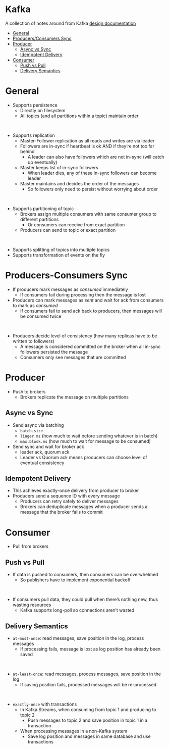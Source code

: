 # Kafka

A collection of notes around from Kafka [design documentation](https://kafka.apache.org/documentation/#design)

- [General](#general)
- [Producers/Consumers Sync](#producers-consumers-sync)
- [Producer](#producer)
  - [Async vs Sync](#async-vs-sync)
  - [Idempotent Delivery](#idempotent-delivery)
- [Consumer](#consumer)
  - [Push vs Pull](#push-vs-pull)
  - [Delivery Semantics](#delivery-semantics)

# General

- Supports persistence
    - Directly on filesystem
    - All topics (and all partitions within a topic) maintain order

<br />

- Supports replication
    - Master-Follower replication as all reads and writes are via leader
    - Followers are in-sync if heartbeat is ok AND if they’re not too far behind
        - A leader can also have followers which are not in-sync (will catch up eventually)
    - Master keeps list of in-sync followers
        - When leader dies, any of these in-sync followers can become leader
    - Master maintains and decides the order of the messages
        - So followers only need to persist without worrying about order

<br />

- Supports partitioning of topic
    - Brokers assign multiple consumers with same consumer group to different partitions
        - Or consumers can receive from exact partition
    - Producers can send to topic or exact partition

<br />

- Supports splitting of topics into multiple topics
- Supports transformation of events on the fly


# Producers-Consumers Sync

- If producers mark messages as _consumed_ immediately
    - If consumers fail during processing then the message is lost
- Producers can mark messages as _sent_ and wait for ack from consumers to mark as _consumed_
    - If consumers fail to send ack back to producers, then messages will be consumed twice

<br />

- Producers decide level of consistency (how many replicas have to be written to followers)
    - A message is considered committed on the broker when all in-sync followers persisted the message
    - Consumers only see messages that are committed


# Producer

- Push to brokers
    - Brokers replicate the message on multiple partitions

## Async vs Sync

- Send async via batching
    - `batch.size`
    - `linger.ms` (how much to wait before sending whatever is in batch)
    - `max.block.ms` (how much to wait for message to be consumed)
- Send sync and wait for broker ack
    - leader ack, quorum ack
    - Leader vs Quorum ack means producers can choose level of eventual consistency

## Idempotent Delivery

- This achieves exactly-once delivery from producer to broker
- Producers send a sequence ID with every message
    - Producers can retry safely to deliver messages
    - Brokers can deduplicate messages when a producer sends a message that the broker fails to commit
    

# Consumer

- Pull from brokers

## Push vs Pull

- If data is pushed to consumers, then consumers can be overwhelmed
    - So publishers have to implement exponential backoff

<br />

- If consumers pull data, they could pull when there’s nothing new, thus wasting resources
    - Kafka supports long-poll so connections aren’t wasted

## Delivery Semantics

- `at-most-once`: read messages, save position in the log, process messages
    - If processing fails, message is lost as log position has already been saved

<br />

- `at-least-once`: read messages, process messages, save position in the log
    - If saving position fails, processed messages will be re-processed

<br />

- `exactly-once` with transactions
    - In Kafka Streams, when consuming from topic 1 and producing to topic 2
        - Push messages to topic 2 and save position in topic 1 in a transaction
    - When processing messages in a non-Kafka system
        - Save log position and messages in same database and use transactions